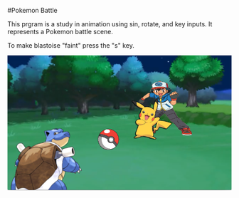 #Pokemon Battle 

This prgram is a study in animation using sin, rotate, and key inputs. It represents a Pokemon battle scene. 

To make blastoise "faint" press the "s" key. 


![Screen Shot 2015-05-14 at 1.54.20 PM.png](https://github.com/Keldorado/pokemonParty/blob/master/Assets/Screen%20Shot%202015-05-14%20at%201.54.20%20PM.png)

